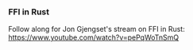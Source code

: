### FFI in Rust

Follow along for Jon Gjengset's stream on FFI in Rust: https://www.youtube.com/watch?v=pePqWoTnSmQ